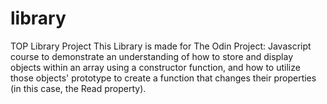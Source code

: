 # library
TOP Library Project
This Library is made for The Odin Project: Javascript course to demonstrate an understanding of how to store and display objects within an array using a constructor function, and how to utilize those objects' prototype to create a function that changes their properties (in this case, the Read property).